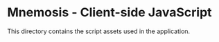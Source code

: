 # **Mnemosis - Client-side JavaScript**

This directory contains the script assets used in the application.


